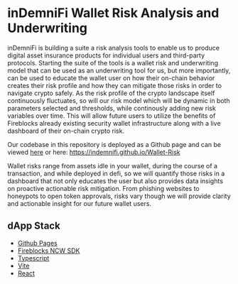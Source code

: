 # inDemniFi Wallet Risk Analysis and Underwriting 

  inDemniFi is building a suite a risk analysis tools to enable us to produce digital asset insurance products for individual users and third-party protocols. Starting the suite of the tools is a wallet risk and underwriting model that can be used as an underwriting tool for us, but more importantly, can be used to educate the wallet user on how their on-chain behavior creates their risk profile and how they can mitigate those risks in order to navigate crypto safely. As the risk profile of the crypto landscape itself continuously fluctuates, so will our risk model which will be dynamic in both parameters selected and thresholds, while continously adding new risk variables over time. This will allow future users to utilize the benefits of Fireblocks already existing security wallet infrastructure along with a live dashboard of their on-chain crypto risk. 

Our codebase in this repository is deployed as a Github page and can be viewed [here](https://indemnifi.github.io/Wallet-Risk) or here: https://indemnifi.github.io/Wallet-Risk

Wallet risks range from assets idle in your wallet, during the course of a transaction, and while deployed in defi, so we will quantify those risks in a dashboard that not only educates the user but also provides data insights on proactive actionable risk mitigation. From phishing websites to honeypots to open token approvals, risks vary though we will provide clarity and actionable insight for our future wallet users. 

## dApp Stack

- [Github Pages](https://indemnifi.github.io/Wallet-Risk)
- [Fireblocks NCW SDK](https://www.npmjs.com/package/@fireblocks/ncw-js-sdk)
- [Typescript](https://www.npmjs.com/package/typescript)
- [Vite](https://www.npmjs.com/package/vite)
- [React](https://www.npmjs.com/package/react)


